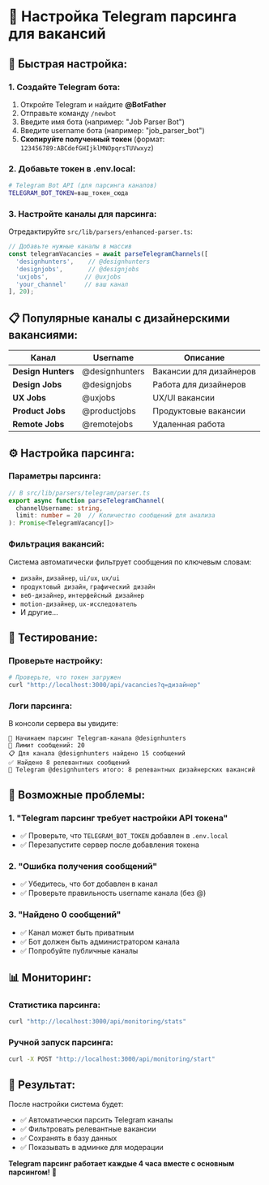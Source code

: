 # 📱 Настройка Telegram парсинга для вакансий

## 🚀 **Быстрая настройка:**

### 1. **Создайте Telegram бота:**

1. Откройте Telegram и найдите **@BotFather**
2. Отправьте команду `/newbot`
3. Введите имя бота (например: "Job Parser Bot")
4. Введите username бота (например: "job_parser_bot")
5. **Скопируйте полученный токен** (формат: `123456789:ABCdefGHIjklMNOpqrsTUVwxyz`)

### 2. **Добавьте токен в .env.local:**

```bash
# Telegram Bot API (для парсинга каналов)
TELEGRAM_BOT_TOKEN=ваш_токен_сюда
```

### 3. **Настройте каналы для парсинга:**

Отредактируйте `src/lib/parsers/enhanced-parser.ts`:

```typescript
// Добавьте нужные каналы в массив
const telegramVacancies = await parseTelegramChannels([
  'designhunters',    // @designhunters
  'designjobs',       // @designjobs  
  'uxjobs',          // @uxjobs
  'your_channel'     // ваш канал
], 20);
```

## 📋 **Популярные каналы с дизайнерскими вакансиями:**

| Канал | Username | Описание |
|-------|----------|----------|
| **Design Hunters** | @designhunters | Вакансии для дизайнеров |
| **Design Jobs** | @designjobs | Работа для дизайнеров |
| **UX Jobs** | @uxjobs | UX/UI вакансии |
| **Product Jobs** | @productjobs | Продуктовые вакансии |
| **Remote Jobs** | @remotejobs | Удаленная работа |

## ⚙️ **Настройка парсинга:**

### **Параметры парсинга:**

```typescript
// В src/lib/parsers/telegram/parser.ts
export async function parseTelegramChannel(
  channelUsername: string, 
  limit: number = 20  // Количество сообщений для анализа
): Promise<TelegramVacancy[]>
```

### **Фильтрация вакансий:**

Система автоматически фильтрует сообщения по ключевым словам:
- `дизайн`, `дизайнер`, `ui/ux`, `ux/ui`
- `продуктовый дизайн`, `графический дизайн`
- `веб-дизайнер`, `интерфейсный дизайнер`
- `motion-дизайнер`, `ux-исследователь`
- И другие...

## 🔧 **Тестирование:**

### **Проверьте настройку:**

```bash
# Проверьте, что токен загружен
curl "http://localhost:3000/api/vacancies?q=дизайнер"
```

### **Логи парсинга:**

В консоли сервера вы увидите:
```
🎯 Начинаем парсинг Telegram-канала @designhunters
📄 Лимит сообщений: 20
📋 Для канала @designhunters найдено 15 сообщений
✅ Найдено 8 релевантных сообщений
🎯 Telegram @designhunters итого: 8 релевантных дизайнерских вакансий
```

## 🚨 **Возможные проблемы:**

### **1. "Telegram парсинг требует настройки API токена"**
- ✅ Проверьте, что `TELEGRAM_BOT_TOKEN` добавлен в `.env.local`
- ✅ Перезапустите сервер после добавления токена

### **2. "Ошибка получения сообщений"**
- ✅ Убедитесь, что бот добавлен в канал
- ✅ Проверьте правильность username канала (без @)

### **3. "Найдено 0 сообщений"**
- ✅ Канал может быть приватным
- ✅ Бот должен быть администратором канала
- ✅ Попробуйте публичные каналы

## 📊 **Мониторинг:**

### **Статистика парсинга:**
```bash
curl "http://localhost:3000/api/monitoring/stats"
```

### **Ручной запуск парсинга:**
```bash
curl -X POST "http://localhost:3000/api/monitoring/start"
```

## 🎯 **Результат:**

После настройки система будет:
- ✅ Автоматически парсить Telegram каналы
- ✅ Фильтровать релевантные вакансии
- ✅ Сохранять в базу данных
- ✅ Показывать в админке для модерации

**Telegram парсинг работает каждые 4 часа вместе с основным парсингом!** 🚀















